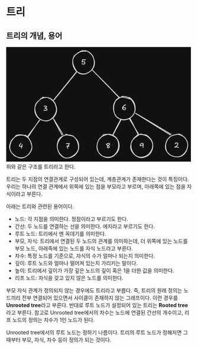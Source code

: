 # 트리
## 트리의 개념, 용어
<img src="tree.png">
위와 같은 구조를 트리라고 한다. 

트리는 두 지점의 연결관계로 구성되어 있는데, 계층관계가 존재한다는 것이 특징이다. 우리는 하나의 연결 관계에서 위쪽에 있는 점을 부모라고 부르며, 아래쪽에 있는 점을 자식이라고 부른다.

아래는 트리와 관련된 용어이다.
- 노드: 각 지점을 의미한다. 정점이라고 부르기도 한다.
- 간선: 두 노드를 연결하는 선을 의미한다. 에지라고 부르기도 한다.
- 루트 노드: 트리에서 멘 꼭데기를 의미한다.
- 부모, 자식: 트리에서 연결된 두 노드의 관계를 의미하는데, 더 위쪽에 있는 노드를 부모 노드, 아래족에 있는 노드를 자식 노드라고 부른다.
- 차수: 특정 노드를 기준으로, 자식의 수가 얼마나 되는지 의미한다.
- 깊이: 루트 노드와 얼마나 떨어져 있는지 가리키는 말이다.
- 높이: 트리에서 깊이가 가장 깊은 노드의 깊이 혹은 1을 더한 값을 의미한다.
- 리프 노드: 자식을 갖고 있지 않은 노드를 의미한다.

부모 자식 관계가 정의되지 않는 경우에도 트리라고 부릅다. 즉, 트리의 원래 정의는 노드끼리 전부 연결되어 있으면서 사이클이 존재하지 않는 그래프이다. 이런 경우를 **Unrooted tree**라고 부른다. 반대로 루트 노드가 설정되어 있는 트리는 **Rooted tree**라고 부른다. 참고로 Unrooted tree에서의 차수는 노드에 연결된 간선의 개수이고, 리프 노드의 정의는 차수가 1인 노드가 된다.

Unrooted tree에서의 루트 노드는 정하기 나름이다. 트리의 루트 노드가 정해지면 그때부터 부모, 자식, 차수 등이 정의가 되는 것이다.
